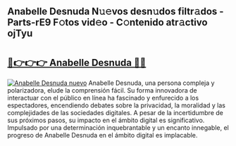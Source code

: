 ## Anabelle Desnuda N𝚞𝚎vos desn𝚞dos filtr𝚊dos - Parts-rE9 F𝚘tos vid𝚎o - C𝚘ntenido atr𝚊ctivo ojTyu

# <h2><a href="http://mbbpde.tromn.icu/?c=Anabelle+Desnuda">🔗👉👉👉 Anabelle Desnuda 🔗🔗</a></h2>

[![Anabelle Desnuda nuevo](https://i.imgur.com/pEAQMta.gif)](http://mbbpde.tromn.icu/?c=Anabelle+Desnuda)
Anabelle Desnuda, una persona compleja y polarizadora, elude la comprensión fácil. Su forma innovadora de interactuar con el público en línea ha fascinado y enfurecido a los espectadores, encendiendo debates sobre la privacidad, la moralidad y las complejidades de las sociedades digitales. A pesar de la incertidumbre de sus próximos pasos, su impacto en el ámbito digital es significativo. Impulsado por una determinación inquebrantable y un encanto innegable, el progreso de Anabelle Desnuda en el ámbito digital es implacable.
